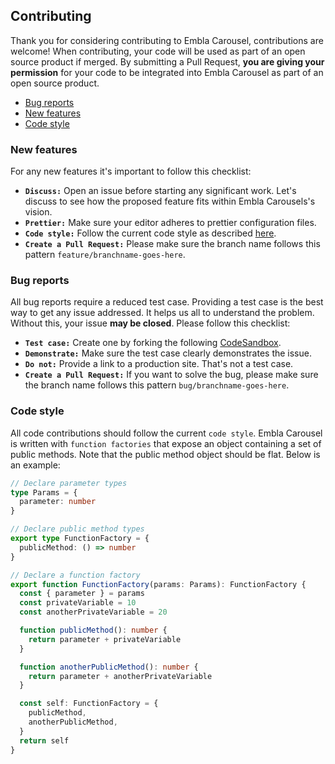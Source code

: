 ## Contributing

Thank you for considering contributing to Embla Carousel, contributions are welcome! When contributing, your code will be used as part of an open source product if merged. By submitting a Pull Request, **you are giving your permission** for your code to be integrated into Embla Carousel as part of an open source product.

- [Bug reports](#bug-reports)
- [New features](#new-features)
- [Code style](#code-style)

### New features

For any new features it's important to follow this checklist:

- **`Discuss:`** Open an issue before starting any significant work. Let's discuss to see how the proposed feature fits within Embla Carousels's vision.
- **`Prettier:`** Make sure your editor adheres to prettier configuration files.
- **`Code style:`** Follow the current code style as described [here](#code-style).
- **`Create a Pull Request:`** Please make sure the branch name follows this pattern `feature/branchname-goes-here`.

### Bug reports

All bug reports require a reduced test case. Providing a test case is the best way to get any issue addressed. It helps us all to understand the problem. Without this, your issue **may be closed**. Please follow this checklist:

- **`Test case:`** Create one by forking the following [CodeSandbox](https://codesandbox.io/s/embla-carousel-loop-false-oyols).
- **`Demonstrate:`** Make sure the test case clearly demonstrates the issue.
- **`Do not:`** Provide a link to a production site. That's not a test case.
- **`Create a Pull Request:`** If you want to solve the bug, please make sure the branch name follows this pattern `bug/branchname-goes-here`.

### Code style

All code contributions should follow the current `code style`. Embla Carousel is written with `function factories` that expose an object containing a set of public methods. Note that the public method object should be flat. Below is an example:

```typescript
// Declare parameter types
type Params = {
  parameter: number
}

// Declare public method types
export type FunctionFactory = {
  publicMethod: () => number
}

// Declare a function factory
export function FunctionFactory(params: Params): FunctionFactory {
  const { parameter } = params
  const privateVariable = 10
  const anotherPrivateVariable = 20

  function publicMethod(): number {
    return parameter + privateVariable
  }

  function anotherPublicMethod(): number {
    return parameter + anotherPrivateVariable
  }

  const self: FunctionFactory = {
    publicMethod,
    anotherPublicMethod,
  }
  return self
}
```
